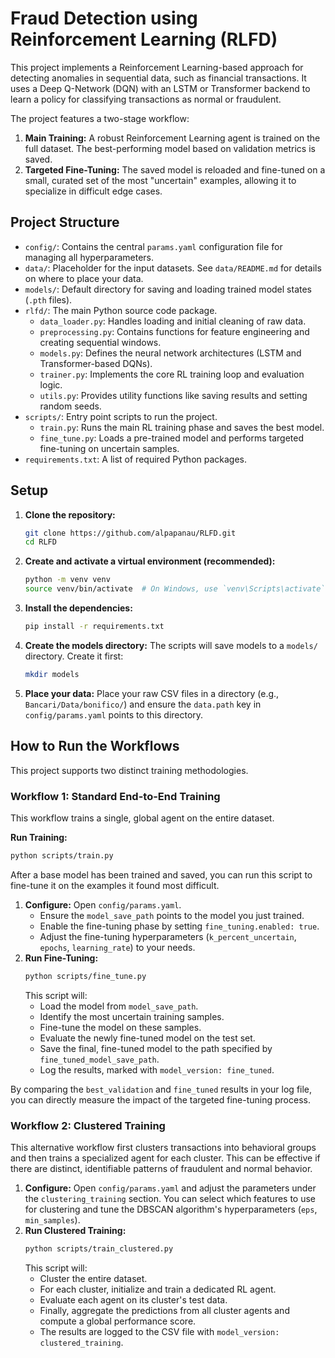 # Fraud Detection using Reinforcement Learning (RLFD)

This project implements a Reinforcement Learning-based approach for detecting anomalies in sequential data, such as financial transactions. It uses a Deep Q-Network (DQN) with an LSTM or Transformer backend to learn a policy for classifying transactions as normal or fraudulent.

The project features a two-stage workflow:
1.  **Main Training:** A robust Reinforcement Learning agent is trained on the full dataset. The best-performing model based on validation metrics is saved.
2.  **Targeted Fine-Tuning:** The saved model is reloaded and fine-tuned on a small, curated set of the most "uncertain" examples, allowing it to specialize in difficult edge cases.

## Project Structure

- `config/`: Contains the central `params.yaml` configuration file for managing all hyperparameters.
- `data/`: Placeholder for the input datasets. See `data/README.md` for details on where to place your data.
- `models/`: Default directory for saving and loading trained model states (`.pth` files).
- `rlfd/`: The main Python source code package.
  - `data_loader.py`: Handles loading and initial cleaning of raw data.
  - `preprocessing.py`: Contains functions for feature engineering and creating sequential windows.
  - `models.py`: Defines the neural network architectures (LSTM and Transformer-based DQNs).
  - `trainer.py`: Implements the core RL training loop and evaluation logic.
  - `utils.py`: Provides utility functions like saving results and setting random seeds.
- `scripts/`: Entry point scripts to run the project.
  - `train.py`: Runs the main RL training phase and saves the best model.
  - `fine_tune.py`: Loads a pre-trained model and performs targeted fine-tuning on uncertain samples.
- `requirements.txt`: A list of required Python packages.

## Setup

1.  **Clone the repository:**
    ```bash
    git clone https://github.com/alpapanau/RLFD.git
    cd RLFD
    ```

2.  **Create and activate a virtual environment (recommended):**
    ```bash
    python -m venv venv
    source venv/bin/activate  # On Windows, use `venv\Scripts\activate`
    ```

3.  **Install the dependencies:**
    ```bash
    pip install -r requirements.txt
    ```

4.  **Create the models directory:**
    The scripts will save models to a `models/` directory. Create it first:
    ```bash
    mkdir models
    ```

5.  **Place your data:**
    Place your raw CSV files in a directory (e.g., `Bancari/Data/bonifico/`) and ensure the `data.path` key in `config/params.yaml` points to this directory.

## How to Run the Workflows

This project supports two distinct training methodologies.

### Workflow 1: Standard End-to-End Training

This workflow trains a single, global agent on the entire dataset.

**Run Training:**
```bash
python scripts/train.py
```
After a base model has been trained and saved, you can run this script to fine-tune it on the examples it found most difficult.

1.  **Configure:** Open `config/params.yaml`.
    -   Ensure the `model_save_path` points to the model you just trained.
    -   Enable the fine-tuning phase by setting `fine_tuning.enabled: true`.
    -   Adjust the fine-tuning hyperparameters (`k_percent_uncertain`, `epochs`, `learning_rate`) to your needs.
2.  **Run Fine-Tuning:**
    ```bash
    python scripts/fine_tune.py
    ```
    This script will:
    - Load the model from `model_save_path`.
    - Identify the most uncertain training samples.
    - Fine-tune the model on these samples.
    - Evaluate the newly fine-tuned model on the test set.
    - Save the final, fine-tuned model to the path specified by `fine_tuned_model_save_path`.
    - Log the results, marked with `model_version: fine_tuned`.

By comparing the `best_validation` and `fine_tuned` results in your log file, you can directly measure the impact of the targeted fine-tuning process.

### Workflow 2: Clustered Training

This alternative workflow first clusters transactions into behavioral groups and then trains a specialized agent for each cluster. This can be effective if there are distinct, identifiable patterns of fraudulent and normal behavior.

1.  **Configure:** Open `config/params.yaml` and adjust the parameters under the `clustering_training` section. You can select which features to use for clustering and tune the DBSCAN algorithm's hyperparameters (`eps`, `min_samples`).
2.  **Run Clustered Training:**
    ```bash
    python scripts/train_clustered.py
    ```
    This script will:
    - Cluster the entire dataset.
    - For each cluster, initialize and train a dedicated RL agent.
    - Evaluate each agent on its cluster's test data.
    - Finally, aggregate the predictions from all cluster agents and compute a global performance score.
    - The results are logged to the CSV file with `model_version: clustered_training`.